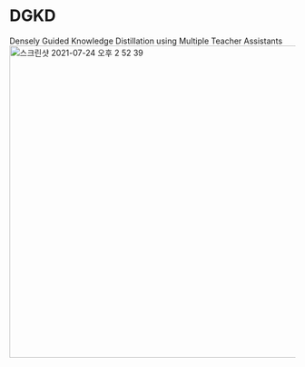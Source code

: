 # DGKD
Densely Guided Knowledge Distillation using Multiple Teacher Assistants
<img width="551" alt="스크린샷 2021-07-24 오후 2 52 39" src="https://user-images.githubusercontent.com/26168716/126858908-1b320cb4-9d33-49b2-b0f3-56e052277fa5.png">
